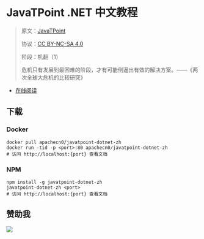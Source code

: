 # JavaTPoint .NET 中文教程

> 原文：[JavaTPoint](https://www.javatpoint.com/)
> 
> 协议：[CC BY-NC-SA 4.0](http://creativecommons.org/licenses/by-nc-sa/4.0/)
> 
> 阶段：机翻（1）
> 
> 危机只有发展到最困难的阶段，才有可能倒逼出有效的解决方案。——《两次全球大危机的比较研究》

* [在线阅读](https://jtpdn.apachecn.org)
## 下载

### Docker

```
docker pull apachecn0/javatpoint-dotnet-zh
docker run -tid -p <port>:80 apachecn0/javatpoint-dotnet-zh
# 访问 http://localhost:{port} 查看文档
```

### NPM

```
npm install -g javatpoint-dotnet-zh
javatpoint-dotnet-zh <port>
# 访问 http://localhost:{port} 查看文档
```

## 赞助我

![](https://img-blog.csdnimg.cn/20200112005920729.png)
